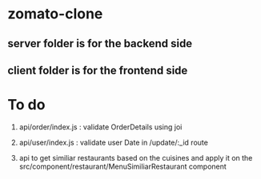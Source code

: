 # zomato-clone

## server folder is for the backend side 
## client folder is for the frontend side

# To do
1. api/order/index.js : validate OrderDetails using joi

2. api/user/index.js : validate user Date in /update/:_id route

3. api to get similiar restaurants based on the cuisines and apply it on the src/component/restaurant/MenuSimiliarRestaurant component